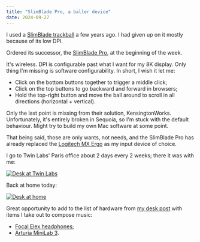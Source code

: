 ```yaml
---
title: "SlimBlade Pro, a baller device"
date: 2024-09-27
---
```


I used a [SlimBlade trackball](https://www.kensington.com/p/products/ergonomic-desk-accessories/ergonomic-input-devices/slimblade-trackball/) a few years ago. I had given up on it mostly because of its low DPI.

Ordered its successor, the [SlimBlade Pro](https://www.kensington.com/p/products/electronic-control-solutions/trackball-products/slimblade-pro-trackball/), at the beginning of the week.

It's wireless. DPI is configurable past what I want for my 8K display. Only thing I'm missing is software configurability. In short, I wish it let me:
- Click on the bottom buttons together to trigger a middle click;
- Click on the top buttons to go backward and forward in browsers;
- Hold the top-right button and move the ball around to scroll in all directions (horizontal + vertical).

Only the last point is missing from their solution, KensingtonWorks. Unfortunately, it's entirely broken in Sequoia, so I'm stuck with the default behaviour. Might try to build my own Mac software at some point.

That being said, those are only wants, not needs, and the SlimBlade Pro has already replaced the [Logitech MX Ergo](https://www.logitech.com/products/mice/mx-ergo-wireless-trackball-mouse.html) as my input device of choice.

I go to Twin Labs' Paris office about 2 days every 2 weeks; there it was with me:

[![Desk at Twin Labs](/assets/slimbladepro/work.avif)](/assets/slimbladepro/work.avif)

Back at home today:

[![Desk at home](/assets/slimbladepro/home.avif)](/assets/slimbladepro/home.avif)

Great opportunity to add to the list of hardware from [my desk post](/posts/desk) with items I take out to compose music:

- [Focal Elex headphones](https://www.focal.com/products/elex);
- [Arturia MiniLab 3](https://www.arturia.com/products/hybrid-synths/minilab-3/overview).

